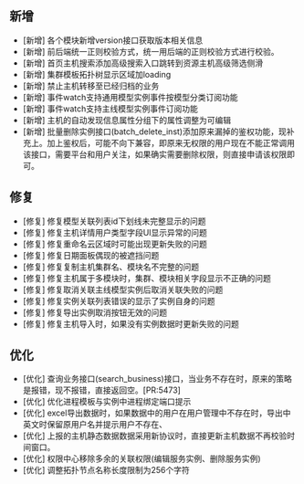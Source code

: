 ## 新增

-  [新增] 各个模块新增version接口获取版本相关信息
-  [新增] 前后端统一正则校验方式，统一用后端的正则校验方式进行校验。
-  [新增] 首页主机搜索添加高级搜索入口跳转到资源主机高级筛选侧滑
-  [新增] 集群模板拓扑树显示区域加loading
-  [新增] 禁止主机转移至已经归档的业务
-  [新增] 事件watch支持通用模型实例事件按模型分类订阅功能
-  [新增] 事件watch支持主线模型实例事件订阅功能
-  [新增] 主机的自动发现信息属性分组下的属性调整为可编辑
-  [新增] 批量删除实例接口(batch_delete_inst)添加原来漏掉的鉴权功能，现补充上。加上鉴权后，可能不向下兼容，即原来无权限的用户现在不能正常调用该接口，需要平台和用户关注，如果确实需要删除权限，则直接申请该权限即可。

## 修复

-  [修复] 修复模型关联列表id下划线未完整显示的问题
-  [修复] 修复主机详情用户类型字段UI显示异常的问题
-  [修复] 修复重命名云区域时可能出现更新失败的问题
-  [修复] 修复日期面板偶现的被遮挡问题
-  [修复] 修复复制主机集群名、模块名不完整的问题
-  [修复] 修复主机属于多模块时，集群、模块相关字段显示不正确的问题
-  [修复] 修复取消关联主线模型实例后取消关联失败的问题
-  [修复] 修复实例关联列表错误的显示了实例自身的问题
-  [修复] 修复导出实例取消按钮无效的问题
-  [修复] 修复主机导入时，如果没有实例数据时更新失败的问题

## 优化

-  [优化] 查询业务接口(search_business)接口，当业务不存在时，原来的策略是报错，现不报错，直接返回空。[PR:5473]
-  [优化] 优化进程模板与实例中进程绑定端口提示
-  [优化] excel导出数据时，如果数据中的用户在用户管理中不存在时，导出中英文时保留原用户名并提示用户不存在、
-  [优化] 上报的主机静态数据数据采用新协议时，直接更新主机数据不再校验时间窗口。
-  [优化] 权限中心移除多余的关联权限(编辑服务实例、删除服务实例)
-  [优化] 调整拓扑节点名称长度限制为256个字符